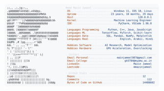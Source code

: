 <picture>
  <source srcset="https://raw.githubusercontent.com/mmazinjameel/mmazinjameel/main/dark_mode.svg?v=1759545747" media="(prefers-color-scheme: dark)">
  <img src="https://raw.githubusercontent.com/mmazinjameel/mmazinjameel/main/light_mode.svg?v=1759545747">
</picture>
